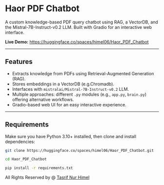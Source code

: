 # Haor PDF Chatbot

A custom knowledge-based PDF query chatbot using RAG, a VectorDB, and the Mistral-7B-Instruct-v0.2 LLM. Built with Gradio for an interactive web interface.  

**Live Demo:** https://huggingface.co/spaces/himel06/Haor_PDF_Chatbot

---

## Features

- Extracts knowledge from PDFs using Retrieval-Augmented Generation (RAG).
- Stores embeddings in a VectorDB (e.g.Chromadb).
- Interfaces with `mistralai/Mistral-7B-Instruct-v0.2` LLM.
- Multiple approaches: different `.py` modules (e.g., `app.py`, `brain.py`) offering alternative workflows.
- Gradio-based web UI for an easy interactive experience.

---

## Requirements

Make sure you have Python 3.10+ installed, then clone and install dependencies:

```bash
git clone https://huggingface.co/spaces/himel06/Haor_PDF_Chatbot.git
```

```bash
cd Haor_PDF_Chatbot
```
```bash
pip install -r requirements.txt
```

All Rights Reserved by @ [Tasrif Nur Himel](www.tasrifnurhimel.me)
